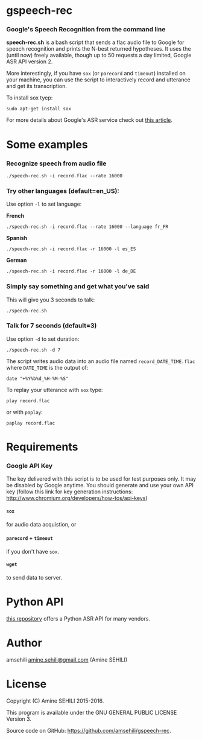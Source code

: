 # gspeech-rec

### Google's Speech Recognition from the command line

**speech-rec.sh** is a bash script that sends a flac audio file to Google for speech recognition and prints the N-best returned hypotheses. It uses the (until now) freely available, though up to 50 requests a day limited, Google ASR API version 2.

More interestingly, if you have `sox` (or `parecord` and `timeout`) installed on your machine, you can use the script to interactively record and utterance and get its transcription.

To install sox tyep:

    sudo apt-get install sox

For more details about Google's ASR service check out [this article](https://aminesehili.wordpress.com/2015/02/08/on-the-use-of-googles-speech-recognition-api-version-2/).

# Some examples

### Recognize speech from audio file
    ./speech-rec.sh -i record.flac --rate 16000

### Try other languages (default=en_US):

Use option `-l` to set language:

**French**

    ./speech-rec.sh -i record.flac --rate 16000 --language fr_FR

**Spanish**

    ./speech-rec.sh -i record.flac -r 16000 -l es_ES

**German**

    ./speech-rec.sh -i record.flac -r 16000 -l de_DE

### Simply say something and get what you've said

This will give you 3 seconds to talk:

    ./speech-rec.sh
   
### Talk for 7 seconds (default=3)

Use option `-d` to set duration:

    ./speech-rec.sh -d 7
   
The script writes audio data into an audio file named `record_DATE_TIME.flac` where `DATE_TIME` is the output of:

    date "+%Y%b%d_%H-%M-%S"
    
To replay your utterance with `sox` type:

    play record.flac
    
or with `paplay`:

    paplay record.flac
   
# Requirements
### Google API Key
The key delivered with this script is to be used for test purposes only. It may be disabled by Google anytime. You should generate and use your own API key (follow this link for key generation instructions: http://www.chromium.org/developers/how-tos/api-keys)

#### `sox`
for audio data acquistion, or

#### `parecord` + `timeout`

if you don't have `sox`.

#### `wget`
to send data to server.


# Python API

[this repository](https://github.com/Uberi/speech_recognition/) offers a Python ASR API for many vendors.

# Author
amsehili <amine.sehili@gmail.com> (Amine SEHILI)

# License
Copyright (C) Amine SEHILI 2015-2016.

This program is available under the GNU GENERAL PUBLIC LICENSE Version 3.

Source code on GitHub: https://github.com/amsehili/gspeech-rec.


